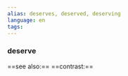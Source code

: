 ```yaml
---
alias: deserves, deserved, deserving
language: en
tags: 
---
```

### deserve
==see also:== 
==contrast:== 